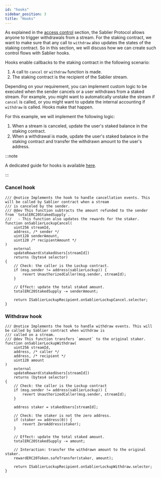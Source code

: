 ```yaml
---
id: "hooks"
sidebar_position: 3
title: "Hooks"
---
```


As explained in the [access control](/reference/lockup/access-control) section, the Sablier Protocol allows anyone to
trigger withdrawals from a stream. For the staking contract, we want to make sure that any call to `withdraw` also
updates the states of the staking contract. So in this section, we will discuss how we can create such control flows
with Sablier hooks.

Hooks enable callbacks to the staking contract in the following scenario:

1. A call to `cancel` or `withdraw` function is made.
2. The staking contract is the recipient of the Sablier stream.

Depending on your requirement, you can implement custom logic to be executed when the sender cancels or a user withdraws
from a staked stream. For example, you might want to automatically unstake the stream if `cancel` is called, or you
might want to update the internal accounting if `withdraw` is called. Hooks make that happen.

For this example, we will implement the following logic:

1. When a stream is canceled, update the user's staked balance in the staking contract.
2. When a withdrawal is made, update the user's staked balance in the staking contract and transfer the withdrawn amount
   to the user's address.

:::note

A dedicated guide for hooks is available [here](/guides/lockup/examples/hooks).

:::

### Cancel hook

```solidity
/// @notice Implements the hook to handle cancellation events. This will be called by Sablier contract when a stream
/// is canceled by the sender.
/// @dev This function subtracts the amount refunded to the sender from `totalERC20StakedSupply`.
///   - This function also updates the rewards for the staker.
function onSablierLockupCancel(
    uint256 streamId,
    address, /* sender */
    uint128 senderAmount,
    uint128 /* recipientAmount */
)
    external
    updateReward(stakedUsers[streamId])
    returns (bytes4 selector)
{
    // Check: the caller is the Lockup contract.
    if (msg.sender != address(sablierLockup)) {
        revert UnauthorizedCaller(msg.sender, streamId);
    }

    // Effect: update the total staked amount.
    totalERC20StakedSupply -= senderAmount;

    return ISablierLockupRecipient.onSablierLockupCancel.selector;
}
```

### Withdraw hook

```solidity
/// @notice Implements the hook to handle withdraw events. This will be called by Sablier contract when withdraw is
/// called on a stream.
/// @dev This function transfers `amount` to the original staker.
function onSablierLockupWithdraw(
    uint256 streamId,
    address, /* caller */
    address, /* recipient */
    uint128 amount
)
    external
    updateReward(stakedUsers[streamId])
    returns (bytes4 selector)
{
    // Check: the caller is the Lockup contract
    if (msg.sender != address(sablierLockup)) {
        revert UnauthorizedCaller(msg.sender, streamId);
    }

    address staker = stakedUsers[streamId];

    // Check: the staker is not the zero address.
    if (staker == address(0)) {
        revert ZeroAddress(staker);
    }

    // Effect: update the total staked amount.
    totalERC20StakedSupply -= amount;

    // Interaction: transfer the withdrawn amount to the original staker.
    rewardERC20Token.safeTransfer(staker, amount);

    return ISablierLockupRecipient.onSablierLockupWithdraw.selector;
}
```
